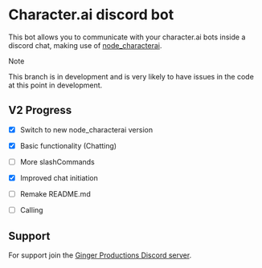 # Character.ai discord bot

This bot allows you to communicate with your character.ai bots inside a discord chat, making use of [node_characterai](https://github.com/realcoloride/node_characterai).

> [!Note]
> This branch is in development and is very likely to have issues in the code at this point in development.

## V2 Progress
- [x] Switch to new node_characterai version
- [x] Basic functionality (Chatting)
- [ ] More slashCommands
- [x] Improved chat initiation
- [ ] Remake README.md
- [ ] Calling


## Support

For support join the [Ginger Productions Discord server](https://discord.gg/8KxqWAKCPe). 